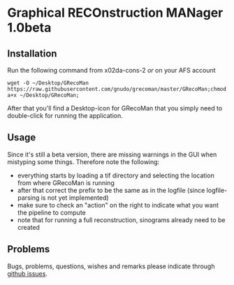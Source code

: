 Graphical RECOnstruction MANager 1.0beta
========

## Installation
Run the following command from x02da-cons-2 *or* on your AFS account 

```
wget -O ~/Desktop/GRecoMan https://raw.githubusercontent.com/gnudo/grecoman/master/GRecoMan;chmod a+x ~/Desktop/GRecoMan;
```

After that you'll find a Desktop-icon for GRecoMan that you simply need to double-click for running the application.

## Usage

Since it's still a beta version, there are missing warnings in the GUI when mistyping some things. Therefore note the following:

* everything starts by loading a tif directory and selecting the location from where GRecoMan is running
* after that correct the prefix to be the same as in the logfile (since logfile-parsing is not yet implemented)
* make sure to check an "action" on the right to indicate what you want the pipeline to compute
* note that for running a full reconstruction, sinograms already need to be created 

## Problems

Bugs, problems, questions, wishes and remarks please indicate through [github issues](https://github.com/gnudo/grecoman/issues).
